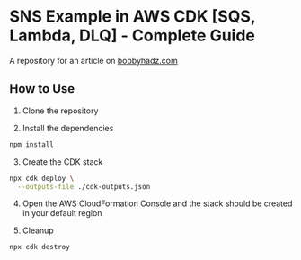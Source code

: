 # SNS Example in AWS CDK [SQS, Lambda, DLQ] - Complete Guide

A repository for an article on
[bobbyhadz.com](https://bobbyhadz.com/blog/aws-cdk-sns)

## How to Use

1. Clone the repository

2. Install the dependencies

```bash
npm install
```

3. Create the CDK stack

```bash
npx cdk deploy \
  --outputs-file ./cdk-outputs.json
```

4. Open the AWS CloudFormation Console and the stack should be created in your
   default region

5. Cleanup

```bash
npx cdk destroy
```
